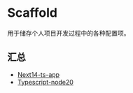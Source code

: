 # Scaffold

用于储存个人项目开发过程中的各种配置项。

## 汇总

- [Next14-ts-app](./next-app/next14-ts-app/package.json)
- [Typescript-node20](./typescript/node20/)